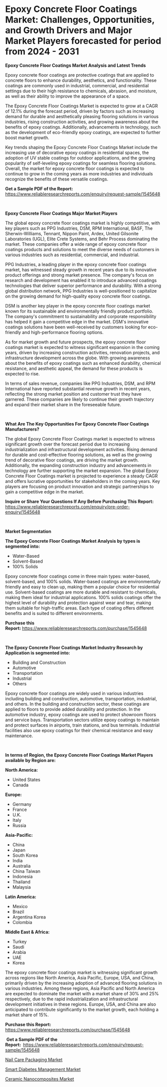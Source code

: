 <p><h1>Epoxy Concrete Floor Coatings Market: Challenges, Opportunities, and Growth Drivers and Major Market Players forecasted for period from 2024 - 2031</h1></p><p><strong>Epoxy Concrete Floor Coatings Market Analysis and Latest Trends</strong></p>
<p><p>Epoxy concrete floor coatings are protective coatings that are applied to concrete floors to enhance durability, aesthetics, and functionality. These coatings are commonly used in industrial, commercial, and residential settings due to their high resistance to chemicals, abrasion, and moisture, as well as their ability to improve the appearance of a space.</p><p>The Epoxy Concrete Floor Coatings Market is expected to grow at a CAGR of 12.1% during the forecast period, driven by factors such as increasing demand for durable and aesthetically pleasing flooring solutions in various industries, rising construction activities, and growing awareness about the benefits of epoxy coatings. Additionally, advancements in technology, such as the development of eco-friendly epoxy coatings, are expected to further boost market growth.</p><p>Key trends shaping the Epoxy Concrete Floor Coatings Market include the increasing use of decorative epoxy coatings in residential spaces, the adoption of UV stable coatings for outdoor applications, and the growing popularity of self-leveling epoxy coatings for seamless flooring solutions. Overall, the market for epoxy concrete floor coatings is expected to continue to grow in the coming years as more industries and individuals recognize the benefits of these versatile coatings.</p></p>
<p><strong>Get a Sample PDF of the Report:&nbsp;</strong> <a href="https://www.reliableresearchreports.com/enquiry/request-sample/1545648">https://www.reliableresearchreports.com/enquiry/request-sample/1545648</a></p>
<p>&nbsp;</p>
<p><strong>Epoxy Concrete Floor Coatings Major Market Players</strong></p>
<p><p>The global epoxy concrete floor coatings market is highly competitive, with key players such as PPG Industries, DSM, RPM International, BASF, The Sherwin-Williams, Tennant, Nippon Paint, Ardex, United Gilsonite Laboratories (UGL), Elite Crete Systems, and Behr Process dominating the market. These companies offer a wide range of epoxy concrete floor coatings products and solutions to meet the diverse needs of customers in various industries such as residential, commercial, and industrial.</p><p>PPG Industries, a leading player in the epoxy concrete floor coatings market, has witnessed steady growth in recent years due to its innovative product offerings and strong market presence. The company's focus on research and development has enabled it to introduce advanced coatings technologies that deliver superior performance and durability. With a strong global distribution network, PPG Industries is well-positioned to capitalize on the growing demand for high-quality epoxy concrete floor coatings.</p><p>DSM is another key player in the epoxy concrete floor coatings market known for its sustainable and environmentally friendly product portfolio. The company's commitment to sustainability and corporate responsibility has helped it gain a competitive edge in the market. DSM's innovative coatings solutions have been well-received by customers looking for eco-friendly and high-performance flooring options.</p><p>As for market growth and future prospects, the epoxy concrete floor coatings market is expected to witness significant expansion in the coming years, driven by increasing construction activities, renovation projects, and infrastructure development across the globe. With growing awareness about the benefits of epoxy coatings such as enhanced durability, chemical resistance, and aesthetic appeal, the demand for these products is expected to rise.</p><p>In terms of sales revenue, companies like PPG Industries, DSM, and RPM International have reported substantial revenue growth in recent years, reflecting the strong market position and customer trust they have garnered. These companies are likely to continue their growth trajectory and expand their market share in the foreseeable future.</p></p>
<p>&nbsp;</p>
<p><strong>What Are The Key Opportunities For Epoxy Concrete Floor Coatings Manufacturers?</strong></p>
<p><p>The global Epoxy Concrete Floor Coatings market is expected to witness significant growth over the forecast period due to increasing industrialization and infrastructural development activities. Rising demand for durable and cost-effective flooring solutions, as well as the growing trend of decorative floor coatings, are driving the market growth. Additionally, the expanding construction industry and advancements in technology are further supporting the market expansion. The global Epoxy Concrete Floor Coatings market is projected to experience a steady CAGR and offers lucrative opportunities for stakeholders in the coming years. Key players are focusing on product innovation and strategic partnerships to gain a competitive edge in the market.</p></p>
<p><strong>Inquire or Share Your Questions If Any Before Purchasing This Report:</strong> <a href="https://www.reliableresearchreports.com/enquiry/pre-order-enquiry/1545648">https://www.reliableresearchreports.com/enquiry/pre-order-enquiry/1545648</a></p>
<p>&nbsp;</p>
<p><strong>Market Segmentation</strong></p>
<p><strong>The Epoxy Concrete Floor Coatings Market Analysis by types is segmented into:</strong></p>
<p><ul><li>Water-Based</li><li>Solvent-Based</li><li>100% Solids</li></ul></p>
<p><p>Epoxy concrete floor coatings come in three main types: water-based, solvent-based, and 100% solids. Water-based coatings are environmentally friendly and easy to clean up, making them a popular choice for residential use. Solvent-based coatings are more durable and resistant to chemicals, making them ideal for industrial applications. 100% solids coatings offer the highest level of durability and protection against wear and tear, making them suitable for high-traffic areas. Each type of coating offers different benefits and is suited to different environments.</p></p>
<p><strong>Purchase this Report:&nbsp;</strong><a href="https://www.reliableresearchreports.com/purchase/1545648">https://www.reliableresearchreports.com/purchase/1545648</a></p>
<p>&nbsp;</p>
<p><strong>The Epoxy Concrete Floor Coatings Market Industry Research by Application is segmented into:</strong></p>
<p><ul><li>Building and Construction</li><li>Automotive</li><li>Transportation</li><li>Industrial</li><li>Others</li></ul></p>
<p><p>Epoxy concrete floor coatings are widely used in various industries including building and construction, automotive, transportation, industrial, and others. In the building and construction sector, these coatings are applied to floors to provide added durability and protection. In the automotive industry, epoxy coatings are used to protect showroom floors and service bays. Transportation sectors utilize epoxy coatings to maintain and protect surfaces in airports, train stations, and bus terminals. Industrial facilities also use epoxy coatings for their chemical resistance and easy maintenance.</p></p>
<p>&nbsp;</p>
<p><strong>In terms of Region, the Epoxy Concrete Floor Coatings Market Players available by Region are:</strong></p>
<p>
    <p> <strong> North America: </strong>
        <ul>
            <li>United States</li>
            <li>Canada</li>
        </ul>
        </p> 
    <p> <strong> Europe: </strong>
        <ul>
            <li>Germany</li>
            <li>France</li>
            <li>U.K.</li>
            <li>Italy</li>
            <li>Russia</li>
        </ul>
        </p> 
    <p> <strong> Asia-Pacific: </strong>
        <ul>
            <li>China</li>
            <li>Japan</li>
            <li>South Korea</li>
            <li>India</li>
            <li>Australia</li>
            <li>China Taiwan</li>
            <li>Indonesia</li>
            <li>Thailand</li>
            <li>Malaysia</li>
        </ul>
        </p> 
    <p> <strong> Latin America: </strong>
        <ul>
            <li>Mexico</li>
            <li>Brazil</li>
            <li>Argentina Korea</li>
            <li>Colombia</li>
        </ul>
        </p> 
    <p> <strong> Middle East & Africa: </strong>
        <ul>
            <li>Turkey</li>
            <li>Saudi</li>
            <li>Arabia</li>
            <li>UAE</li>
            <li>Korea</li>
        </ul>
    </p>
    </p>
<p><p>The epoxy concrete floor coatings market is witnessing significant growth across regions like North America, Asia Pacific, Europe, USA, and China, primarily driven by the increasing adoption of advanced flooring solutions in various industries. Among these regions, Asia Pacific and North America are expected to dominate the market with a market share of 30% and 25% respectively, due to the rapid industrialization and infrastructural development initiatives in these regions. Europe, USA, and China are also anticipated to contribute significantly to the market growth, each holding a market share of 15%.</p></p>
<p><strong>Purchase this Report: </strong><a href="https://www.reliableresearchreports.com/purchase/1545648">https://www.reliableresearchreports.com/purchase/1545648</a></p>
<p>&nbsp;<strong>Get a Sample PDF of the Report:&nbsp;&nbsp;</strong><a href="https://www.reliableresearchreports.com/enquiry/request-sample/1545648">https://www.reliableresearchreports.com/enquiry/request-sample/1545648</a></p>
<p><strong></strong></p>
<p><p><a href="https://view.publitas.com/reportprime-1/nail-care-packaging-market-size-market-trends-and-growth-outlook-forecasted-for-period-from-2023-to-2030/">Nail Care Packaging Market</a></p><p><a href="https://view.publitas.com/reportprime-1/global-smart-diabetes-management-market-size-and-market-trends-insights-and-projections-from-2023-to-2030/">Smart Diabetes Management Market</a></p><p><a href="https://view.publitas.com/reportprime-1/global-ceramic-nanocomposites-market-by-types-applications-and-major-players-with-regional-growth-rate-analysis-and-development-situation-from-2023-to-2030/">Ceramic Nanocomposites Market</a></p></p>